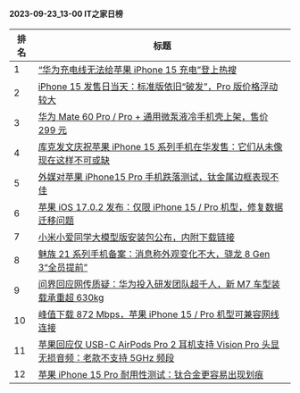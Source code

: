 #### 2023-09-23_13-00  IT之家日榜

| 排名 | 标题|
| --- | ---|
| 1 | [“华为充电线无法给苹果 iPhone 15 充电”登上热搜](https://www.ithome.com/0/721/056.htm) |
| 2 | [iPhone 15 发售日当天：标准版依旧“破发”，Pro 版价格浮动较大](https://www.ithome.com/0/720/947.htm) |
| 3 | [华为 Mate 60 Pro / Pro + 通用微泵液冷手机壳上架，售价 299 元](https://www.ithome.com/0/721/032.htm) |
| 4 | [库克发文庆祝苹果 iPhone 15 系列手机在华发售：它们从未像现在这样不可或缺](https://www.ithome.com/0/721/085.htm) |
| 5 | [外媒对苹果 iPhone15 Pro 手机跌落测试，钛金属边框表现不佳](https://www.ithome.com/0/721/065.htm) |
| 6 | [苹果 iOS 17.0.2 发布：仅限 iPhone 15 / Pro 机型，修复数据迁移问题](https://www.ithome.com/0/721/093.htm) |
| 7 | [小米小爱同学大模型版安装包公布，内附下载链接](https://www.ithome.com/0/721/068.htm) |
| 8 | [魅族 21 系列手机备案：消息称外观变化不大，骁龙 8 Gen 3“全员提前”](https://www.ithome.com/0/721/076.htm) |
| 9 | [问界回应网传质疑：华为投入研发团队超千人，新 M7 车型装载承重超 630kg](https://www.ithome.com/0/720/976.htm) |
| 10 | [峰值下载 872 Mbps，苹果 iPhone 15 / Pro 机型可兼容网线连接](https://www.ithome.com/0/721/095.htm) |
| 11 | [苹果回应仅 USB-C AirPods Pro 2 耳机支持 Vision Pro 头显无损音频：老款不支持 5GHz 频段](https://www.ithome.com/0/721/087.htm) |
| 12 | [苹果 iPhone 15 Pro 耐用性测试：钛合金更容易出现划痕](https://www.ithome.com/0/721/106.htm) |
